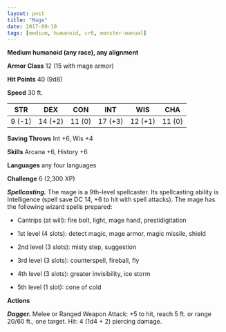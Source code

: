 ```yaml
---
layout: post
title: "Mage"
date: 2017-09-10
tags: [medium, humanoid, cr6, monster-manual]
---
```


**Medium humanoid (any race), any alignment**

**Armor Class** 12 (15 with mage armor)

**Hit Points** 40 (9d8)

**Speed** 30 ft.

|   STR   |   DEX   |   CON   |   INT   |   WIS   |   CHA   |
|:-----:|:-----:|:-----:|:-----:|:-----:|:-----:|
| 9 (-1) | 14 (+2) | 11 (0) | 17 (+3) | 12 (+1) | 11 (0) |

**Saving Throws** Int +6, Wis +4

**Skills** Arcana +6, History +6

**Languages** any four languages

**Challenge** 6 (2,300 XP)

***Spellcasting.*** The mage is a 9th-level spellcaster. Its spellcasting ability is Intelligence (spell save DC 14, +6 to hit with spell attacks). The mage has the following wizard spells prepared: 

* Cantrips (at will): fire bolt, light, mage hand, prestidigitation

* 1st level (4 slots): detect magic, mage armor, magic missile, shield

* 2nd level (3 slots): misty step, suggestion

* 3rd level (3 slots): counterspell, fireball, fly

* 4th level (3 slots): greater invisibility, ice storm

* 5th level (1 slot): cone of cold

**Actions**

***Dagger.*** Melee or Ranged Weapon Attack: +5 to hit, reach 5 ft. or range 20/60 ft., one target. Hit: 4 (1d4 + 2) piercing damage.

